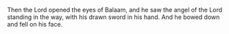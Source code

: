 Then the Lord opened the eyes of Balaam, and he saw the angel of the Lord standing in the way, with his drawn sword in his hand. And he bowed down and fell on his face.
